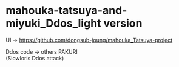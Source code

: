 # mahouka-tatsuya-and-miyuki_Ddos_light version 

UI -> https://github.com/dongsub-joung/mahouka_Tatsuya-project  

Ddos code -> others PAKURI  
(Slowloris Ddos attack)

